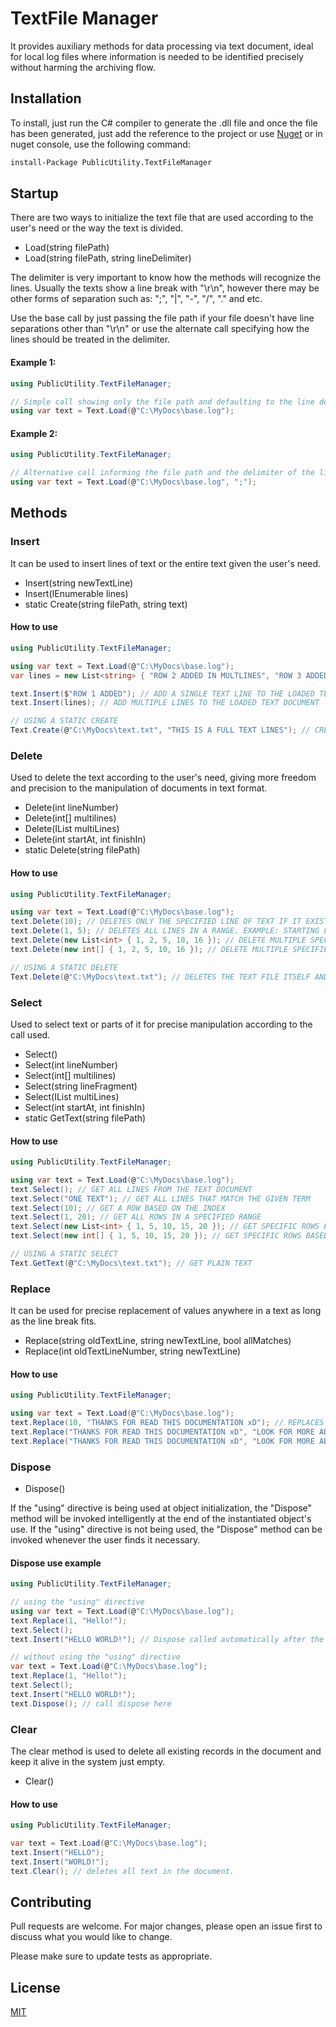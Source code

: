 ﻿# TextFile Manager

It provides auxiliary methods for data processing via text document, ideal for local log files where information is needed to be identified precisely without harming the archiving flow.

## Installation

To install, just run the C# compiler to generate the .dll file and once the file has been generated, just add the reference to the project or use [Nuget](https://www.nuget.org/packages/PublicUtility.TextFileManager) or in nuget console, use the following command:

```bash
install-Package PublicUtility.TextFileManager
```
## Startup
There are two ways to initialize the text file that are used according to the user's need or the way the text is divided.

- Load(string filePath)
- Load(string filePath, string lineDelimiter)

The delimiter is very important to know how the methods will recognize the lines. Usually the texts show a line break with "\r\n", however there may be other forms of separation such as: ";", "|", "-", "/", "." and etc.

Use the base call by just passing the file path if your file doesn't have line separations other than "\r\n" or use the alternate call specifying how the lines should be treated in the delimiter.

#### Example 1:
```csharp
using PublicUtility.TextFileManager;

// Simple call showing only the file path and defaulting to the line delimiter in the form of "\r\n"
using var text = Text.Load(@"C:\MyDocs\base.log"); 

```

#### Example 2:
```csharp
using PublicUtility.TextFileManager;

// Alternative call informing the file path and the delimiter of the lines in the format of ";"
using var text = Text.Load(@"C:\MyDocs\base.log", ";");

```

## Methods

### Insert

It can be used to insert lines of text or the entire text given the user's need.

- Insert(string newTextLine)
- Insert(IEnumerable<string> lines)
- static Create(string filePath, string text)

#### How to use

```csharp
using PublicUtility.TextFileManager;

using var text = Text.Load(@"C:\MyDocs\base.log");
var lines = new List<string> { "ROW 2 ADDED IN MULTLINES", "ROW 3 ADDED IN MULTLINES", "ROW 4 ADDED IN MULTLINES" };

text.Insert($"ROW 1 ADDED"); // ADD A SINGLE TEXT LINE TO THE LOADED TEXT DOCUMENT
text.Insert(lines); // ADD MULTIPLE LINES TO THE LOADED TEXT DOCUMENT

// USING A STATIC CREATE
Text.Create(@"C:\MyDocs\text.txt", "THIS IS A FULL TEXT LINES"); // CREATES A TEXT FILE AT THE TARGET LOCATION

```

### Delete

Used to delete the text according to the user's need, giving more freedom and precision to the manipulation of documents in text format.

- Delete(int lineNumber)
- Delete(int[] multilines)
- Delete(IList<int> multiLines)
- Delete(int startAt, int finishIn)
- static Delete(string filePath)

#### How to use

```csharp
using PublicUtility.TextFileManager;

using var text = Text.Load(@"C:\MyDocs\base.log");
text.Delete(10); // DELETES ONLY THE SPECIFIED LINE OF TEXT IF IT EXISTS.
text.Delete(1, 5); // DELETES ALL LINES IN A RANGE. EXAMPLE: STARTING FROM LINE 1 TO LINE 5
text.Delete(new List<int> { 1, 2, 5, 10, 16 }); // DELETE MULTIPLE SPECIFIED LINES ACCORDING TO THEIR ENUMERATION.
text.Delete(new int[] { 1, 2, 5, 10, 16 }); // DELETE MULTIPLE SPECIFIED LINES ACCORDING TO THEIR ENUMERATION.

// USING A STATIC DELETE
Text.Delete(@"C:\MyDocs\text.txt"); // DELETES THE TEXT FILE ITSELF AND NOT THE TEXT IN THE FILE.

```

### Select

Used to select text or parts of it for precise manipulation according to the call used.

- Select()
- Select(int lineNumber)
- Select(int[] multilines)
- Select(string lineFragment)
- Select(IList<int> multiLines)
- Select(int startAt, int finishIn)
- static GetText(string filePath)

#### How to use

```csharp
using PublicUtility.TextFileManager;

using var text = Text.Load(@"C:\MyDocs\base.log");
text.Select(); // GET ALL LINES FROM THE TEXT DOCUMENT
text.Select("ONE TEXT"); // GET ALL LINES THAT MATCH THE GIVEN TERM
text.Select(10); // GET A ROW BASED ON THE INDEX
text.Select(1, 20); // GET ALL ROWS IN A SPECIFIED RANGE
text.Select(new List<int> { 1, 5, 10, 15, 20 }); // GET SPECIFIC ROWS BASED ON INDEX
text.Select(new int[] { 1, 5, 10, 15, 20 }); // GET SPECIFIC ROWS BASED ON INDEX

// USING A STATIC SELECT
Text.GetText(@"C:\MyDocs\text.txt"); // GET PLAIN TEXT
```


### Replace

It can be used for precise replacement of values ​​anywhere in a text as long as the line break fits.

- Replace(string oldTextLine, string newTextLine, bool allMatches)
- Replace(int oldTextLineNumber, string newTextLine)

#### How to use
```csharp
using PublicUtility.TextFileManager;

using var text = Text.Load(@"C:\MyDocs\base.log");
text.Replace(10, "THANKS FOR READ THIS DOCUMENTATION xD"); // REPLACES THE TEXT LINE 10 WITH A NEW VALUE.
text.Replace("THANKS FOR READ THIS DOCUMENTATION xD", "LOOK FOR MORE ABOUT PUBLICUTILITY!", false); // REPLACES ONLY THE FIRST LINE THAT MATCHES THE REQUEST.
text.Replace("THANKS FOR READ THIS DOCUMENTATION xD", "LOOK FOR MORE ABOUT PUBLICUTILITY!", true); // REPLACES ALL LINES THAT MATCH THE REQUEST.
```

### Dispose

- Dispose()

If the "using" directive is being used at object initialization, the "Dispose" method will be invoked intelligently at the end of the instantiated object's use. If the "using" directive is not being used, the "Dispose" method can be invoked whenever the user finds it necessary.

#### Dispose use example
```csharp
using PublicUtility.TextFileManager;

// using the "using" directive
using var text = Text.Load(@"C:\MyDocs\base.log");
text.Replace(1, "Hello!");
text.Select();
text.Insert("HELLO WORLD!"); // Dispose called automatically after the last use of the object.

// without using the "using" directive
var text = Text.Load(@"C:\MyDocs\base.log");
text.Replace(1, "Hello!");
text.Select();
text.Insert("HELLO WORLD!");
text.Dispose(); // call dispose here

```
### Clear

The clear method is used to delete all existing records in the document and keep it alive in the system just empty.

- Clear()

#### How to use
```csharp
using PublicUtility.TextFileManager;

var text = Text.Load(@"C:\MyDocs\base.log");
text.Insert("HELLO");
text.Insert("WORLD!");
text.Clear(); // deletes all text in the document.
```

## Contributing
Pull requests are welcome. For major changes, please open an issue first to discuss what you would like to change.

Please make sure to update tests as appropriate.

## License
[MIT](https://choosealicense.com/licenses/mit/)